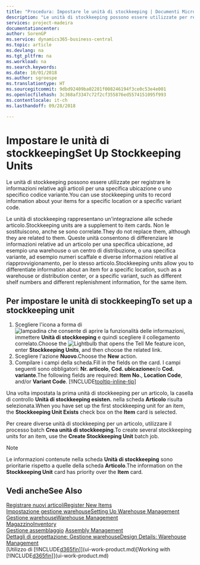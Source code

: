 ```yaml
---
title: "Procedura: Impostare le unità di stockkeeping | Documenti Microsoft"
description: "Le unità di stockkeeping possono essere utilizzate per registrare le informazioni relative agli articoli per una specifica ubicazione o uno specifico codice variante."
services: project-madeira
documentationcenter: 
author: SorenGP
ms.service: dynamics365-business-central
ms.topic: article
ms.devlang: na
ms.tgt_pltfrm: na
ms.workload: na
ms.search.keywords: 
ms.date: 10/01/2018
ms.author: sgroespe
ms.translationtype: HT
ms.sourcegitcommit: 9dbd92409ba02281f008246194f3ce0c53e4e001
ms.openlocfilehash: 3c368af3347c72f2cf355876ed5574151095f993
ms.contentlocale: it-ch
ms.lasthandoff: 09/28/2018

---
```

# <a name="set-up-stockkeeping-units"></a><span data-ttu-id="b50a2-103">Impostare le unità di stockkeeping</span><span class="sxs-lookup"><span data-stu-id="b50a2-103">Set Up Stockkeeping Units</span></span>
<span data-ttu-id="b50a2-104">Le unità di stockkeeping possono essere utilizzate per registrare le informazioni relative agli articoli per una specifica ubicazione o uno specifico codice variante.</span><span class="sxs-lookup"><span data-stu-id="b50a2-104">You can use stockkeeping units to record information about your items for a specific location or a specific variant code.</span></span>  

 <span data-ttu-id="b50a2-105">Le unità di stockkeeping rappresentano un'integrazione alle schede articolo.</span><span class="sxs-lookup"><span data-stu-id="b50a2-105">Stockkeeping units are a supplement to item cards.</span></span> <span data-ttu-id="b50a2-106">Non le sostituiscono, anche se sono correlate.</span><span class="sxs-lookup"><span data-stu-id="b50a2-106">They do not replace them, although they are related to them.</span></span> <span data-ttu-id="b50a2-107">Queste unità consentono di differenziare le informazioni relative ad un articolo per una specifica ubicazione, ad esempio una warehouse o un centro di distribuzione, o una specifica variante, ad esempio numeri scaffale e diverse informazioni relative al riapprovvigionamento, per lo stesso articolo.</span><span class="sxs-lookup"><span data-stu-id="b50a2-107">Stockkeeping units allow you to differentiate information about an item for a specific location, such as a warehouse or distribution center, or a specific variant, such as different shelf numbers and different replenishment information, for the same item.</span></span>  

## <a name="to-set-up-a-stockkeeping-unit"></a><span data-ttu-id="b50a2-108">Per impostare le unità di stockkeeping</span><span class="sxs-lookup"><span data-stu-id="b50a2-108">To set up a stockkeeping unit</span></span>  

1.  <span data-ttu-id="b50a2-109">Scegliere l'icona a forma di ![lampadina che consente di aprire la funzionalità delle informazioni](media/ui-search/search_small.png "Informazioni sull'operazione che si desidera eseguire"), immettere **Unità di stockkeeping** e quindi scegliere il collegamento correlato.</span><span class="sxs-lookup"><span data-stu-id="b50a2-109">Choose the ![Lightbulb that opens the Tell Me feature](media/ui-search/search_small.png "Tell me what you want to do") icon, enter **Stockkeeping Units**, and then choose the related link.</span></span>  
2.  <span data-ttu-id="b50a2-110">Scegliere l'azione **Nuovo**.</span><span class="sxs-lookup"><span data-stu-id="b50a2-110">Choose the **New** action.</span></span>  
3.  <span data-ttu-id="b50a2-111">Compilare i campi della scheda.</span><span class="sxs-lookup"><span data-stu-id="b50a2-111">Fill in the fields on the card.</span></span> <span data-ttu-id="b50a2-112">I campi seguenti sono obbligatori: **Nr. articolo**, **Cod. ubicazione**e/o **Cod. variante**.</span><span class="sxs-lookup"><span data-stu-id="b50a2-112">The following fields are required: **Item No.**, **Location Code**, and/or **Variant Code**.</span></span> [!INCLUDE[tooltip-inline-tip](includes/tooltip-inline-tip_md.md)]  

<span data-ttu-id="b50a2-113">Una volta impostata la prima unità di stockkeeping per un articolo, la casella di controllo **Unità di stockkeeping esisten.** nella scheda **Articolo** risulta selezionata.</span><span class="sxs-lookup"><span data-stu-id="b50a2-113">When you have set up the first stockkeeping unit for an item, the **Stockkeeping Unit Exists** check box on the **Item** card is selected.</span></span>  

<span data-ttu-id="b50a2-114">Per creare diverse unità di stockkeeping per un articolo, utilizzare il processo batch **Crea unità di stockkeeping**.</span><span class="sxs-lookup"><span data-stu-id="b50a2-114">To create several stockkeeping units for an item, use the **Create Stockkeeping Unit** batch job.</span></span>  

> [!NOTE]  
>  <span data-ttu-id="b50a2-115">Le informazioni contenute nella scheda **Unità di stockkeeping** sono prioritarie rispetto a quelle della scheda **Articolo**.</span><span class="sxs-lookup"><span data-stu-id="b50a2-115">The information on the **Stockkeeping Unit** card has priority over the **Item** card.</span></span>  

## <a name="see-also"></a><span data-ttu-id="b50a2-116">Vedi anche</span><span class="sxs-lookup"><span data-stu-id="b50a2-116">See Also</span></span>  
[<span data-ttu-id="b50a2-117">Registrare nuovi articoli</span><span class="sxs-lookup"><span data-stu-id="b50a2-117">Register New Items</span></span>](inventory-how-register-new-items.md)  
[<span data-ttu-id="b50a2-118">Impostazione gestione warehouse</span><span class="sxs-lookup"><span data-stu-id="b50a2-118">Setting Up Warehouse Management</span></span>](warehouse-setup-warehouse.md)  
[<span data-ttu-id="b50a2-119">Gestione warehouse</span><span class="sxs-lookup"><span data-stu-id="b50a2-119">Warehouse Management</span></span>](warehouse-manage-warehouse.md)  
[<span data-ttu-id="b50a2-120">Magazzino</span><span class="sxs-lookup"><span data-stu-id="b50a2-120">Inventory</span></span>](inventory-manage-inventory.md)  
<span data-ttu-id="b50a2-121">[Gestione assemblaggio](assembly-assemble-items.md)  </span><span class="sxs-lookup"><span data-stu-id="b50a2-121">[Assembly Management](assembly-assemble-items.md)  </span></span>  
[<span data-ttu-id="b50a2-122">Dettagli di progettazione: Gestione warehouse</span><span class="sxs-lookup"><span data-stu-id="b50a2-122">Design Details: Warehouse Management</span></span>](design-details-warehouse-management.md)  
<span data-ttu-id="b50a2-123">[Utilizzo di [!INCLUDE[d365fin](includes/d365fin_md.md)]](ui-work-product.md)</span><span class="sxs-lookup"><span data-stu-id="b50a2-123">[Working with [!INCLUDE[d365fin](includes/d365fin_md.md)]](ui-work-product.md)</span></span>  

